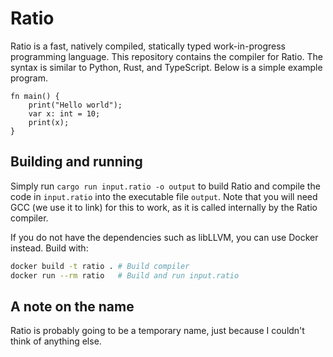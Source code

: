 # Ratio
Ratio is a fast, natively compiled, statically typed work-in-progress programming language. This repository contains the compiler for Ratio. The syntax is similar to Python, Rust, and TypeScript. Below is a simple example program.

```
fn main() {
    print("Hello world");
    var x: int = 10;
    print(x);
}
```

## Building and running
Simply run `cargo run input.ratio -o output` to build Ratio and compile the code in `input.ratio` into the executable file `output`. Note that you will need GCC (we use it to link) for this to work, as it is called internally by the Ratio compiler.

If you do not have the dependencies such as libLLVM, you can use Docker instead. Build with:
```sh
docker build -t ratio . # Build compiler
docker run --rm ratio   # Build and run input.ratio
```

## A note on the name
Ratio is probably going to be a temporary name, just because I couldn't think of anything else.
